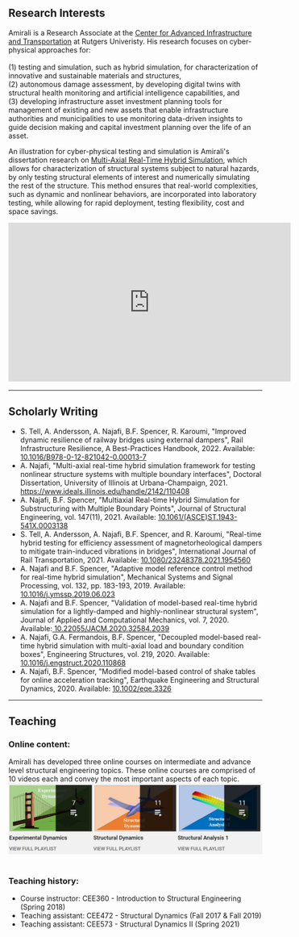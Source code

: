 ## Research Interests

Amirali is a Research Associate at the <a href="https://cait.rutgers.edu/"> Center for Advanced Infrastructure and Transportation</a> at Rutgers Univeristy. His research focuses on cyber-physical approaches for: <br><br>
(1) testing and simulation, such as hybrid simulation, for characterization of innovative and sustainable materials and structures, <br>
(2) autonomous damage assessment, by developing digital twins with structural health monitoring and artificial intelligence capabilities, and <br>
(3) developing infrastructure asset investment planning tools for management of existing and new assets that enable infrastructure authorities and municipalities to use monitoring data-driven insights to guide decision making and capital investment planning over the life of an asset. 

An illustration for cyber-physical testing and simulation is Amirali's dissertation research on <a href="http://hdl.handle.net/2142/110408"> Multi-Axial Real-Time Hybrid Simulation</a>, which allows for characterization of structural systems subject to natural hazards, by only testing structural elements of interest and numerically simulating the rest of the structure. This method ensures that real-world complexities, such as dynamic and nonlinear behaviors, are incorporated into laboratory testing, while allowing for rapid deployment, testing flexibility, cost and space savings.

<iframe width="560" height="315" src="https://www.youtube.com/embed/zzkvsCbmaf4" title="YouTube video player" frameborder="0" allow="accelerometer; autoplay; clipboard-write; encrypted-media; gyroscope; picture-in-picture" allowfullscreen></iframe>

---

## Scholarly Writing
- S. Tell, A. Andersson, A. Najafi, B.F. Spencer, R. Karoumi, "Improved dynamic resilience of railway bridges using external dampers", Rail Infrastructure Resilience, A Best-Practices Handbook, 2022. Available: <a href="https://www.sciencedirect.com/science/article/pii/B9780128210420000137"> 10.1016/B978-0-12-821042-0.00013-7</a>
- A. Najafi, "Multi-axial real-time hybrid simulation framework for testing nonlinear structure systems with multiple boundary interfaces", Doctoral Dissertation, University of Illinois at Urbana-Champaign, 2021. <a href="http://hdl.handle.net/2142/110408"> https://www.ideals.illinois.edu/handle/2142/110408</a>
- A. Najafi, B.F. Spencer, "Multiaxial Real-time Hybrid Simulation for Substructuring with Multiple Boundary Points", Journal of Structural Engineering, vol. 147(11), 2021. Available: <a href="https://ascelibrary.org/doi/full/10.1061/%28ASCE%29ST.1943-541X.0003138"> 10.1061/(ASCE)ST.1943-541X.0003138</a>
- S. Tell, A. Andersson, A. Najafi, B.F. Spencer, and R. Karoumi, "Real-time hybrid testing for efficiency assessment of magnetorheological dampers to mitigate train-induced vibrations in bridges", International Journal of Rail Transportation, 2021. Available: <a href="https://www.tandfonline.com/doi/citedby/10.1080/23248378.2021.1954560?scroll=top&needAccess=true"> 10.1080/23248378.2021.1954560</a>
- A. Najafi and B.F. Spencer, "Adaptive model reference control method for real-time hybrid simulation", Mechanical Systems and Signal Processing, vol. 132, pp. 183-193, 2019. Available: <a href="https://www.sciencedirect.com/science/article/pii/S0888327019304066"> 10.1016/j.ymssp.2019.06.023</a> 
- A. Najafi and B.F. Spencer, "Validation of model-based real-time hybrid simulation for a lightly-damped and highly-nonlinear structural system", Journal of Applied and Computational Mechanics, vol. 7, 2020. Available:<a href="http://jacm.scu.ac.ir/article_15427_0.html"> 10.22055/JACM.2020.32584.2039</a> 
- A. Najafi, G.A. Fermandois, B.F. Spencer, "Decoupled model-based real-time hybrid simulation with multi-axial load and boundary condition boxes", Engineering Structures, vol. 219, 2020. Available:<a href="https://www.sciencedirect.com/science/article/pii/S0141029619344219"> 10.1016/j.engstruct.2020.110868</a> 
- A. Najafi, B.F. Spencer, "Modified model-based control of shake tables for online acceleration tracking", Earthquake Engineering and Structural Dynamics, 2020. Available: <a href="https://onlinelibrary.wiley.com/doi/full/10.1002/eqe.3326"> 10.1002/eqe.3326</a> 





---
## Teaching
### Online content: <br>
Amirali has developed three online courses on intermediate and advance level structural engineering topics. These online courses are comprised of 10 videos each and convey the most important aspects of each topic. 
<br>
[![Youtube Videos](teaching.jpg "Title")](https://www.youtube.com/user/amirali23/playlists?view_as=subscriber)
<br><br>
### Teaching history:
- Course instructor: CEE360 - Introduction to Structural Engineering (Spring 2018)
- Teaching assistant: CEE472 - Structural Dynamics (Fall 2017 & Fall 2019)
- Teaching assistant: CEE573 - Structural Dynamics II (Spring 2021)
<br><br>


